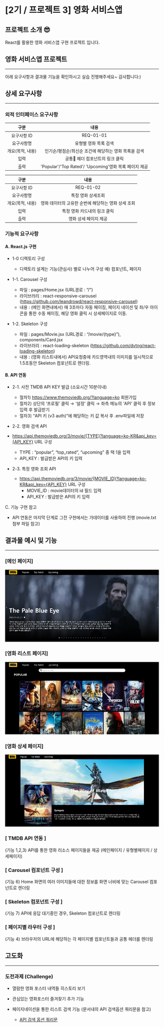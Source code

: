 # [2기 / 프로젝트 3] 영화 서비스앱

## 프로젝트 소개 😎

React를 활용한 영화 서비스앱 구현 프로젝트 입니다.

## 영화 서비스앱 프로젝트
---
아래 요구사항과 결과물 기능을 확인하시고 실습 진행해주세요~ 감사합니다:)

## 상세 요구사항
---

### 외적 인터페이스 요구사항

|       구분       |                          내용                          |
| :--------------: | :----------------------------------------------------: |
|   요구사항 ID    |                       REQ-01-01                        |
|    요구사항명    |                 유형별 영화 목록 검색                  |
| 개요(목적, 내용) | 인기순/평점순/최신순 조건에 해당하는 영화 목록을 검색  |
|       입력       |            공통 헤더 컴포넌트의 링크 클릭             |
|       출력       | 'Popular'/'Top Rated'/ 'Upcoming'영화 목록 페이지 제공 |

|       구분       |                        내용                         |
| :--------------: | :-------------------------------------------------: |
|   요구사항 ID    |                      REQ-01-02                      |
|    요구사항명    |                 특정 영화 상세조회                  |
| 개요(목적, 내용) | 영화 데이터의 고유한 순번에 해당하는 영화 상세 조회 |
|       입력       |            특정 영화 카드내의 링크 클릭             |
|       출력       |                영화 상세 페이지 제공                |

### 기능적 요구사항

#### A. React.js 구현

- 1-0 디렉토리 구성

  - 디렉토리 설계는 기능(관심사) 별로 나누어 구성 예) 컴포넌트, 페이지

- 1-1. Carousel 구성

  - 파일 : pages/Home.jsx (URL경로 : “/”)
  - 라이브러리 : react-responsive-carousel (https://github.com/leandrowd/react-responsive-carousel)
  - 내용 : (메인 화면내에서) 매 3초마다 자동 페이징, 페이지 네이션 및 좌/우 아이콘을 통한 수동 페이징, 해당 영화 클릭 시 상세페이지로 이동.

- 1-2. Skeleton 구성

  - 파일 : pages/Movie.jsx (URL경로 : “/movie/{type}”), components/Card.jsx
  - 라이브러리 : react-loading-skeleton (https://github.com/dvtng/react-loading-skeleton)
  - 내용 : (영화 리스트내에서) API요청중에 카드영역내의 이미지를 일시적으로 1.5초동안 Skeleton 컴포넌트로 렌더링.

#### B. API 연동

- 2-1. 사전 TMDB API KEY 발급 (소요시간 10분이내)

  - 절차1) https://www.themoviedb.org/?language=ko 회원가입
  - 절차2) 상단의 ‘프로필’ 클릭 → ‘설정’ 클릭 → 좌측 메뉴의 ‘API’ 클릭 후 정보 입력 후 발급받기
  - 절차3) “API 키 (v3 auth)”에 해당하는 키 값 복사 후 .env파일에 저장

- 2-2. 영화 검색 API

- https://api.themoviedb.org/3/movie/{TYPE}?language=ko-KR&api_key={API_KEY} URL 구성

  - TYPE : “popular”, “top_rated”, “upcoming” 중 택 1을 입력
  - API_KEY : 발급받은 API의 키 입력

- 2-3. 특정 영화 조회 API

  - https://api.themoviedb.org/3/movie/{MOVIE_ID}?language=ko-KR&api_key={API_KEY} URL 구성
    - MOVIE_ID : movie데이터의 id 필드 입력
    - API_KEY : 발급받은 API의 키 입력

C. 기능 구현 참고

- API 연동은 마지막 단계로 그전 구현에서는 가데이터를 사용하여 진행 (movie.txt 첨부 파일 참고)

## 결과물 예시 및 기능
---

### [메인 페이지]

![메인 페이지](image/01.png)

### [영화 리스트 페이지]

![영화 리스트 페이지](image/02.jpg)

### [영화 상세 페이지]

![영화 상세 페이지](image/03.png)

### [ TMDB API 연동 ]

(기능 1,2,3) API를 통한 영화 리소스 페이지들을 제공 (메인페이지 / 유형별페이지 / 상세페이지)

### [ Carousel 컴포넌트 구성 ]

(기능 6) Home 화면의 여러 이미지들에 대한 정보를 화면 너비에 맞는 Carousel 컴포넌트로 렌더링

### [ Skeleton 컴포넌트 구성 ]

(기능 7) API에 응답 대기중인 경우, Skeleton 컴포넌트로 렌더링

### [ 페이지별 라우터 구성 ]

(기능 4) 브라우저의 URL에 해당하는 각 페이지별 컴포넌트들과 공통 헤더를 렌더링

## 고도화
---

### 도전과제 (Challenge)

- 열람한 영화 포스터 내역들 히스토리 보기

- 관심있는 영화포스터 즐겨찾기 추가 기능

- 페이지네이션을 통한 리스트 검색 기능 (문서내의 API 검색옵션 쿼리문을 참고)

  - [API 검색 옵션 쿼리문](https://developers.themoviedb.org/3/movies/get-movie-details)